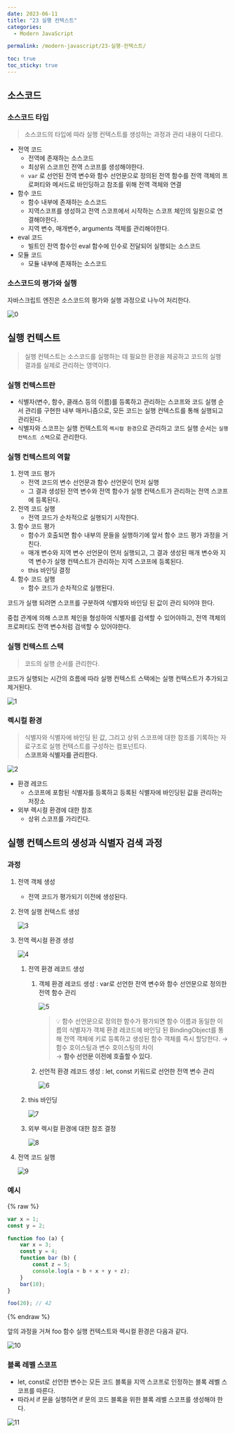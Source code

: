 ```yaml
---
date: 2023-06-11
title: "23 실행 컨텍스트"
categories:
  - Modern JavaScript

permalink: /modern-javascript/23-실행-컨텍스트/

toc: true
toc_sticky: true
---
```



## 소스코드


### 소스코드 타입


> 소스코드의 타입에 따라 실행 컨텍스트를 생성하는 과정과 관리 내용이 다르다.

- 전역 코드
	- 전역에 존재하는 소스코드
	- 최상위 스코프인 전역 스코프를 생성해야한다.
	- `var` 로 선언된 전역 변수와 함수 선언문으로 정의된 전역 함수를 전역 객체의 프로퍼티와 메서드로 바인딩하고 참조를 위해 전역 객체와 연결
- 함수 코드
	- 함수 내부에 존재하는 소스코드
	- 지역스코프를 생성하고 전역 스코프에서 시작하는 스코프 체인의 일원으로 연결해야한다.
	- 지역 변수, 매개변수, arguments 객체를 관리해야한다.
- eval 코드
	- 빌트인 전역 함수인 eval 함수에 인수로 전달되어 실행되는 소스코드
- 모듈 코드
	- 모듈 내부에 존재하는 소스코드

### 소스코드의 평가와 실행


자바스크립트 엔진은 소스코드의 평가와 실행 과정으로 나누어 처리한다.


![0](/assets/img/2023-06-11-23-실행-컨텍스트.md/0.png)


## 실행 컨텍스트


> 실행 컨텍스트는 소스코드를 실행하는 데 필요한 환경을 제공하고 코드의 실행 결과를 실제로 관리하는 영역이다.


### 실행 컨텍스트란

- 식별자(변수, 함수, 클래스 등의 이름)를 등록하고 관리하는 스코프와 코드 실행 순서 관리를 구현한 내부 매커니즘으로, 모든 코드는 실행 컨텍스트를 통해 실행되고 관리된다.
- 식별자와 스코프는 실행 컨텍스트의 `렉시컬 환경`으로 관리하고 코드 실행 순서는 `실행 컨텍스트 스택`으로 관리한다.

### 실행 컨텍스트의 역할

1. 전역 코드 평가
	- 전역 코드의 변수 선언문과 함수 선언문이 먼저 실행
	- 그 결과 생성된 전역 변수와 전역 함수가 실행 컨텍스트가 관리하는 전역 스코프에 등록된다.
2. 전역 코드 실행
	- 전역 코드가 순차적으로 실행되기 시작한다.
3. 함수 코드 평가
	- 함수가 호출되면 함수 내부의 문들을 실행하기에 앞서 함수 코드 평가 과정을 거친다.
	- 매개 변수와 지역 변수 선언문이 먼저 실행되고, 그 결과 생성된 매개 변수와 지역 변수가 실행 컨텍스트가 관리하는 지역 스코프에 등록된다.
	- this 바인딩 결정
4. 함수 코드 실행
	- 함수 코드가 순차적으로 실행된다.

코드가 실행 되려면 스코프를 구분하여 식별자와 바인딩 된 값이 관리 되어야 한다.


중첩 관계에 의해 스코프 체인을 형성하여 식별자를 검색할 수 있어야하고, 전역 객체의 프로퍼티도 전역 변수처럼 검색할 수 있어야한다.


### 실행 컨텍스트 스택


> 코드의 실행 순서를 관리한다.


코드가 실행되는 시간의 흐름에 따라 실행 컨텍스트 스택에는 실행 컨텍스트가 추가되고 제거된다.


![1](/assets/img/2023-06-11-23-실행-컨텍스트.md/1.png)


### 렉시컬 환경


> 식별자와 식별자에 바인딩 된 값, 그리고 상위 스코프에 대한 참조를 기록하는 자료구조로 실행 컨텍스트를 구성하는 컴포넌트다.  
> **스코프와 식별자를 관리한다.**


![2](/assets/img/2023-06-11-23-실행-컨텍스트.md/2.png)

- 환경 레코드
	- 스코프에 포함된 식별자를 등록하고 등록된 식별자에 바인딩된 값을 관리하는 저장소
- 외부 렉시컬 환경에 대한 참조
	- 상위 스코프를 가리킨다.

## 실행 컨텍스트의 생성과 식별자 검색 과정


### 과정

1. 전역 객체 생성
	- 전역 코드가 평가되기 이전에 생성된다.
2. 전역 실행 컨텍스트 생성

	![3](/assets/img/2023-06-11-23-실행-컨텍스트.md/3.png)

3. 전역 렉시컬 환경 생성

	![4](/assets/img/2023-06-11-23-실행-컨텍스트.md/4.png)

	1. 전역 환경 레코드 생성
		1. 객체 환경 레코드 생성 : var로 선언한 전역 변수와 함수 선언문으로 정의한 전역 함수 관리

			![5](/assets/img/2023-06-11-23-실행-컨텍스트.md/5.png)


			> 💡 함수 선언문으로 정의한 함수가 평가되면 함수 이름과 동일한 이름의 식별자가 객체 환경 레코드에 바인딩 된 BindingObject를 통해 전역 객체에 키로 등록하고 생성된 함수 객체를 즉시 할당한다. → 함수 호이스팅과 변수 호이스팅의 차이   
			> → **함수 선언문 이전에 호출할 수 있다.**

		2. 선언적 환경 레코드 생성 : let, const 키워드로 선언한 전역 변수 관리

			![6](/assets/img/2023-06-11-23-실행-컨텍스트.md/6.png)

	2. this 바인딩

		![7](/assets/img/2023-06-11-23-실행-컨텍스트.md/7.png)

	3. 외부 렉시컬 환경에 대한 참조 결정

		![8](/assets/img/2023-06-11-23-실행-컨텍스트.md/8.png)

4. 전역 코드 실행

	![9](/assets/img/2023-06-11-23-실행-컨텍스트.md/9.png)


### 예시
{% raw %}

```javascript
var x = 1;
const y = 2;

function foo (a) { 
	var x = 3;
	const y = 4;
	function bar (b) { 
		const z = 5;
		console.log(a + b + x + y + z);
	} 
	bar(10);
}

foo(20); // 42
```
{% endraw %}


앞의 과정을 거쳐 foo 함수 실행 컨텍스트와 렉시컬 환경은 다음과 같다.


![10](/assets/img/2023-06-11-23-실행-컨텍스트.md/10.png)


### 블록 레벨 스코프

- let, const로 선언한 변수는 모든 코드 블록을 지역 스코프로 인정하는 블록 레벨 스코프를 따른다.
- 따라서 if 문을 실행하면 if 문의 코드 블록을 위한 블록 레벨 스코프를 생성해야 한다.

![11](/assets/img/2023-06-11-23-실행-컨텍스트.md/11.png)

